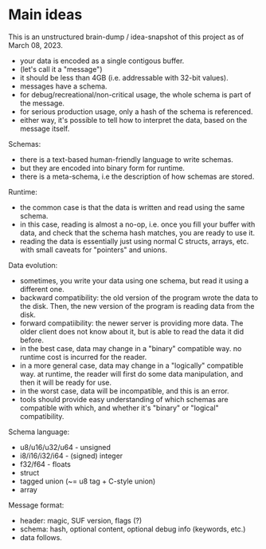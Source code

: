 # Main ideas

This is an unstructured brain-dump / idea-snapshot of this project as of March 08, 2023.

- your data is encoded as a single contigous buffer.
- (let's call it a "message")
- it should be less than 4GB (i.e. addressable with 32-bit values).
- messages have a schema.
- for debug/recreational/non-critical usage, the whole schema is part of the message.
- for serious production usage, only a hash of the schema is referenced.
- either way, it's possible to tell how to interpret the data, based on the message itself.

Schemas:

- there is a text-based human-friendly language to write schemas.
- but they are encoded into binary form for runtime.
- there is a meta-schema, i.e the description of how schemas are stored.

Runtime:

- the common case is that the data is written and read using the same schema.
- in this case, reading is almost a no-op, i.e. once you fill your buffer with data, and check that the schema hash matches, you are ready to use it.
- reading the data is essentially just using normal C structs, arrays, etc. with small caveats for "pointers" and unions.

Data evolution:

- sometimes, you write your data using one schema, but read it using a different one.
- backward compatibility: the old version of the program wrote the data to the disk. Then, the new version of the program is reading data from the disk.
- forward compatiibility: the newer server is providing more data. The older client does not know about it, but is able to read the data it did before.
- in the best case, data may change in a "binary" compatible way. no runtime cost is incurred for the reader.
- in a more general case, data may change in a "logically" compatible way. at runtime, the reader will first do some data manipulation, and then it will be ready for use.
- in the worst case, data will be incompatible, and this is an error.
- tools should provide easy understanding of which schemas are compatible with which, and whether it's "binary" or "logical" compatibility. 

Schema language:

- u8/u16/u32/u64 - unsigned
- i8/i16/i32/i64 - (signed) integer
- f32/f64 - floats
- struct
- tagged union (~= u8 tag + C-style union)
- array

Message format:

- header: magic, SUF version, flags (?)
- schema: hash, optional content, optional debug info (keywords, etc.)
- data follows.